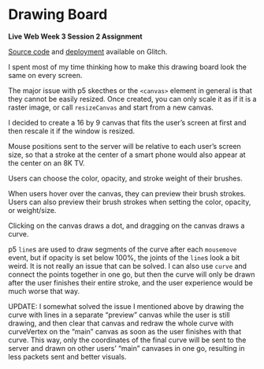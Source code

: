 # Drawing Board

**Live Web Week 3 Session 2 Assignment**

[Source code](https://glitch.com/edit/#!/mccoy-zhu-drawing-board) and [deployment](https://mccoy-zhu-drawing-board.glitch.me/) available on Glitch.

I spent most of my time thinking how to make this drawing board look the same on every screen.

The major issue with p5 skecthes or the `<canvas>` element in general is that they cannot be easily resized. Once created, you can only scale it as if it is a raster image, or call `resizeCanvas` and start from a new canvas.

I decided to create a 16 by 9 canvas that fits the user’s screen at first and then rescale it if the window is resized.

Mouse positions sent to the server will be relative to each user’s screen size, so that a stroke at the center of a smart phone would also appear at the center on an 8K TV.

Users can choose the color, opacity, and stroke weight of their brushes.

When users hover over the canvas, they can preview their brush strokes. Users can also preview their brush strokes when setting the color, opacity, or weight/size.

Clicking on the canvas draws a dot, and dragging on the canvas draws a curve.

p5 `line`s are used to draw segments of the curve after each `mousemove` event, but if opacity is set below 100%, the joints of the `line`s look a bit weird. It is not really an issue that can be solved. I can also use `curve` and connect the points together in one go, but then the curve will only be drawn after the user finishes their entire stroke, and the user experience would be much worse that way.

UPDATE: I somewhat solved the issue I mentioned above by drawing the curve with lines in a separate “preview” canvas while the user is still drawing, and then clear that canvas and redraw the whole curve with curveVertex on the “main” canvas as soon as the user finishes with that curve. This way, only the coordinates of the final curve will be sent to the server and drawn on other users’ “main” canvases in one go, resulting in less packets sent and better visuals.
